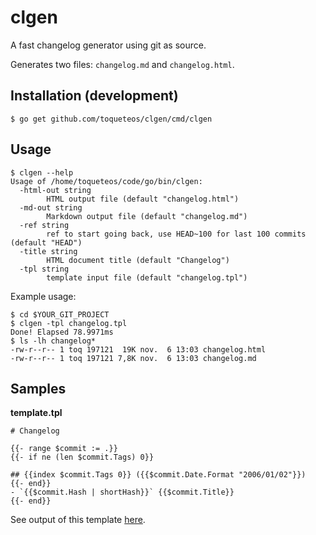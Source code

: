 # clgen

A fast changelog generator using git as source.

Generates two files: `changelog.md` and `changelog.html`.

## Installation (development)

```
$ go get github.com/toqueteos/clgen/cmd/clgen
```

## Usage

```
$ clgen --help
Usage of /home/toqueteos/code/go/bin/clgen:
  -html-out string
        HTML output file (default "changelog.html")
  -md-out string
        Markdown output file (default "changelog.md")
  -ref string
        ref to start going back, use HEAD~100 for last 100 commits (default "HEAD")
  -title string
        HTML document title (default "Changelog")
  -tpl string
        template input file (default "changelog.tpl")
```

Example usage:

```
$ cd $YOUR_GIT_PROJECT
$ clgen -tpl changelog.tpl
Done! Elapsed 78.9971ms
$ ls -lh changelog*
-rw-r--r-- 1 toq 197121  19K nov.  6 13:03 changelog.html
-rw-r--r-- 1 toq 197121 7,8K nov.  6 13:03 changelog.md
```

## Samples

**template.tpl**

```
# Changelog

{{- range $commit := .}}
{{- if ne (len $commit.Tags) 0}}

## {{index $commit.Tags 0}} ({{$commit.Date.Format "2006/01/02"}})
{{- end}}
- `{{$commit.Hash | shortHash}}` {{$commit.Title}}
{{- end}}
```

See output of this template [here](changelog.md).
